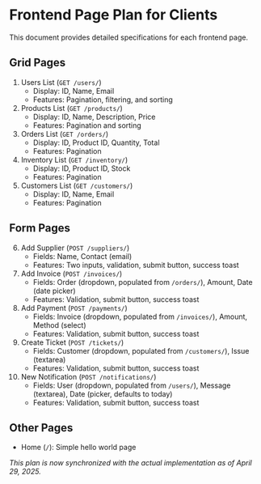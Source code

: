 # Frontend Page Plan for Clients

This document provides detailed specifications for each frontend page.

## Grid Pages
1. Users List (`GET /users/`)
   - Display: ID, Name, Email
   - Features: Pagination, filtering, and sorting
2. Products List (`GET /products/`)
   - Display: ID, Name, Description, Price
   - Features: Pagination and sorting
3. Orders List (`GET /orders/`)
   - Display: ID, Product ID, Quantity, Total
   - Features: Pagination
4. Inventory List (`GET /inventory/`)
   - Display: ID, Product ID, Stock
   - Features: Pagination
5. Customers List (`GET /customers/`)
   - Display: ID, Name, Email
   - Features: Pagination

## Form Pages
6. Add Supplier (`POST /suppliers/`)
   - Fields: Name, Contact (email)
   - Features: Two inputs, validation, submit button, success toast
7. Add Invoice (`POST /invoices/`)
   - Fields: Order (dropdown, populated from `/orders/`), Amount, Date (date picker)
   - Features: Validation, submit button, success toast
8. Add Payment (`POST /payments/`)
   - Fields: Invoice (dropdown, populated from `/invoices/`), Amount, Method (select)
   - Features: Validation, submit button, success toast
9. Create Ticket (`POST /tickets/`)
   - Fields: Customer (dropdown, populated from `/customers/`), Issue (textarea)
   - Features: Validation, submit button, success toast
10. New Notification (`POST /notifications/`)
    - Fields: User (dropdown, populated from `/users/`), Message (textarea), Date (picker, defaults to today)
    - Features: Validation, submit button, success toast

## Other Pages
- Home (`/`): Simple hello world page

*This plan is now synchronized with the actual implementation as of April 29, 2025.*
